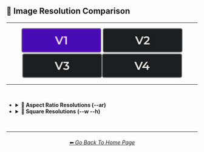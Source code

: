 <h2>📏 Image Resolution Comparison</h2>

<hr><!--------------->

<div align="center">

[<img src="/Images/Repo_Parts/Buttons/Version_Buttons/button_version_V1_active.webp?raw=true" alt="MidJourney V1" height="64" />]()
[<img src="/Images/Repo_Parts/Buttons/Version_Buttons/button_version_V2_inactive.webp?raw=true" alt="MidJourney V2" height="64" />](/Pages/MJ_V2/Comparison_Pages/Image_Resolution_and_Upscaling/Image_Resolution_Comparison.md)
[<img src="/Images/Repo_Parts/Buttons/Version_Buttons/button_version_V3_inactive.webp?raw=true" alt="MidJourney V3" height="64" />](/Pages/MJ_V3/Comparison_Pages/Image_Resolution_and_Upscaling/Image_Resolution_Comparison.md)[<img src="/Images/Repo_Parts/Buttons/Version_Buttons/button_version_V4_inactive.webp?raw=true" alt="MidJourney V4" height="64" />](/Pages/MJ_V4/Comparison_Pages/Image_Resolution_and_Upscaling/Image_Resolution_Comparison/Image_Resolution_Comparison.md)

</div>

<hr>
<br>

- <details><summary><b>🔳 Aspect Ratio Resolutions (--ar)</b></summary><p><div align="center">

	<table>
		<tr align=center valign=middle>
			<th colspan="11">Width Ratio</th>
		</tr>
		<tr align=center valign=middle>
			<th rowspan="10">Height Ratio</th>
			<th></th><th>1</th><th>2</th><th>3</th><th>4</th><th>5</th><th>6</th><th>7</th><th>8</th><th>9</th>
		</tr>
		<tr align=center valign=middle>
			<th>1</th>
			<td><img src="/Images/MJ_V1/Comparison_Page_Images/Image_Resolution_Comparison/sphere_ar1-1.webp?raw=true" width="256" /><p><code>512x512</code></p></td>
			<td><img src="/Images/MJ_V1/Comparison_Page_Images/Image_Resolution_Comparison/sphere_ar2-1.webp?raw=true" width="512" /><p><code>1024x512</code></p></td>
			<td></td><td></td><td></td><td></td><td></td><td></td><td></td>
		</tr>
		<tr align=center valign=middle>
			<th>2</th>
			<td><img src="/Images/MJ_V1/Comparison_Page_Images/Image_Resolution_Comparison/sphere_ar1-2.webp?raw=true" width="256" /><p><code>512x1024</code></p></td>
			<td></td>
			<td><img src="/Images/MJ_V1/Comparison_Page_Images/Image_Resolution_Comparison/sphere_ar3-2.webp?raw=true" width="384" /><p><code>768x512</code></p></td>
			<td></td>
			<td><img src="/Images/MJ_V1/Comparison_Page_Images/Image_Resolution_Comparison/sphere_ar5-2.webp?raw=true" width="640" /><p><code>1280x512</code></p></td>
			<td></td><td></td><td></td><td></td>
		</tr>
		<tr align=center valign=middle>
			<th>3</th><td></td>
			<td><img src="/Images/MJ_V1/Comparison_Page_Images/Image_Resolution_Comparison/sphere_ar2-3.webp?raw=true" width="256" /><p><code>512x768</code></p></td>
			<td></td><td></td><td></td><td></td><td></td><td></td><td></td>
		</tr>
		<tr align=center valign=middle>
			<th>4</th><td></td><td></td><td></td><td></td>
			<td><img src="/Images/MJ_V1/Comparison_Page_Images/Image_Resolution_Comparison/sphere_ar5-4.webp?raw=true" width="320" /><p><code>640x512</code></p></td>
			<td></td>
			<td><img src="/Images/MJ_V1/Comparison_Page_Images/Image_Resolution_Comparison/sphere_ar7-4.webp?raw=true" width="448" /><p><code>896x512</code></p></td>
			<td></td>
			<td><img src="/Images/MJ_V1/Comparison_Page_Images/Image_Resolution_Comparison/sphere_ar9-4.webp?raw=true" width="576" /><p><code>1152x512</code></p></td>
		</tr>
		<tr align=center valign=middle>
			<th>5</th><td></td>
			<td><img src="/Images/MJ_V1/Comparison_Page_Images/Image_Resolution_Comparison/sphere_ar2-5.webp?raw=true" width="256" /><p><code>512x1280</code></p></td>
			<td></td>
			<td><img src="/Images/MJ_V1/Comparison_Page_Images/Image_Resolution_Comparison/sphere_ar4-5.webp?raw=true" width="256" /><p><code>512x640</code></p></td>
			<td></td><td></td><td></td><td></td><td></td>
		</tr>
		<tr align=center valign=middle>
			<th>6</th><td></td><td></td><td></td><td></td><td></td><td></td><td></td><td></td><td></td>
		</tr>
		<tr align=center valign=middle>
			<th>7</th><td></td><td></td><td></td>
			<td><img src="/Images/MJ_V1/Comparison_Page_Images/Image_Resolution_Comparison/sphere_ar4-7.webp?raw=true" width="256" /><p><code>512x896</code></p></td>
			<td></td><td></td><td></td><td></td><td></td>
		</tr>
		<tr align=center valign=middle>
			<th>8</th><td></td><td></td><td></td><td></td><td></td><td></td><td></td><td></td><td></td>
		</tr>
		<tr align=center valign=middle>
			<th>9</th><td></td><td></td><td></td>
			<td><img src="/Images/MJ_V1/Comparison_Page_Images/Image_Resolution_Comparison/sphere_ar4-9.webp?raw=true" width="256" /><p><code>512x1152</code></p></td>
			<td></td><td></td><td></td><td></td><td></td>
		</tr>
	</table>

  </div></p></details>



- <details><summary><b>📐 Square Resolutions (--w --h)</b></summary><p><div align="center">

	<table>
		<tr align=center valign=middle>
			<td width="150">256x256</td>
			<td><img src="/Images/MJ_V1/Comparison_Page_Images/Image_Resolution_Comparison/sphere_wh256.webp?raw=true" width="256" /></td>
		</tr>
		<tr align=center valign=middle>
			<td width="150">320x320</td>
			<td><img src="/Images/MJ_V1/Comparison_Page_Images/Image_Resolution_Comparison/sphere_wh320.webp?raw=true" width="320" /></td>
		</tr>
		<tr align=center valign=middle>
			<td width="150">384x384</td>
			<td><img src="/Images/MJ_V1/Comparison_Page_Images/Image_Resolution_Comparison/sphere_wh384.webp?raw=true" width="384" /></td>
		</tr>
		<tr align=center valign=middle>
			<td width="150">448x448</td>
			<td><img src="/Images/MJ_V1/Comparison_Page_Images/Image_Resolution_Comparison/sphere_wh448.webp?raw=true" width="448" /></td>
		</tr>
	</table>

  </div></p></details>

<br>

<hr><!--------------->
<div align="center">
<h6><a href="/README.md">⬅ Go Back To Home Page</a></h6>
</div>